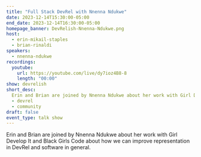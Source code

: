```yaml
---
title: "Full Stack DevRel with Nnenna Ndukwe"
date: 2023-12-14T15:30:00-05:00
end_date: 2023-12-14T16:30:00-05:00
homepage_banner: DevRelish-Nnenna-Ndukwe.png
host:
  - erin-mikail-staples
  - brian-rinaldi
speakers:
  - nnenna-ndukwe
recordings:
  youtube:
    url: https://youtube.com/live/dy7ioz4B8-8
    length: "00:00"
show: devrelish
short_desc:
  Erin and Brian are joined by Nnenna Ndukwe about her work with Girl Develop It and Black Girls Code about how we can improve representation in DevRel and software in general.
  - devrel
  - community
draft: false
event_type: talk show
---
```


Erin and Brian are joined by Nnenna Ndukwe about her work with Girl Develop It and Black Girls Code about how we can improve representation in DevRel and software in general.
